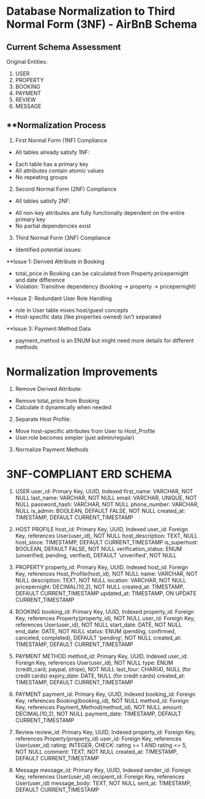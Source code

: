 # Database Normalization to Third Normal Form (3NF) - AirBnB Schema
## Current Schema Assessment

Original Entities:
1. USER
2. PROPERTY
3. BOOKING
4. PAYMENT
5. REVIEW
6. MESSAGE

## **Normalization Process
1. First Normal Form (1NF) Compliance
* All tables already satisfy 1NF:
- Each table has a primary key
- All attributes contain atomic values
- No repeating groups

2. Second Normal Form (2NF) Compliance
* All tables satisfy 2NF:
- All non-key attributes are fully functionally dependent on the entire primary key
- No partial dependencies exist

3. Third Normal Form (3NF) Compliance
* Identified potential issues:

**Issue 1: Derived Attribute in Booking
- total_price in Booking can be calculated from Property.pricepernight and date difference
- Violation: Transitive dependency (booking → property → pricepernight)

**Issue 2: Redundant User Role Handling
- role in User table mixes host/guest concepts
- Host-specific data (like properties owned) isn't separated

**Issue 3: Payment Method Data
- payment_method is an ENUM but might need more details for different methods

# Normalization Improvements
1. Remove Derived Attribute:
- Remove total_price from Booking
- Calculate it dynamically when needed

2. Separate Host Profile:
- Move host-specific attributes from User to Host_Profile
- User.role becomes simpler (just admin/regular)

3. Normalize Payment Methods


# 3NF-COMPLIANT ERD SCHEMA

1. USER
    user_id: Primary Key, UUID, Indexed
    first_name: VARCHAR, NOT NULL
    last_name: VARCHAR, NOT NULL
    email: VARCHAR, UNIQUE, NOT NULL
    password_hash: VARCHAR, NOT NULL
    phone_number: VARCHAR, NULL
    is_admin: BOOLEAN, DEFAULT FALSE, NOT NULL
    created_at: TIMESTAMP, DEFAULT CURRENT_TIMESTAMP


2. HOST PROFILE
    host_id: Primary Key, UUID, Indexed
    user_id: Foreign Key, references User(user_id), NOT NULL
    host_description: TEXT, NULL
    host_since: TIMESTAMP, DEFAULT CURRENT_TIMESTAMP
    is_superhost: BOOLEAN, DEFAULT FALSE, NOT NULL
    verification_status: ENUM (unverified, pending, verified), DEFAULT 'unverified', NOT NULL

3. PROPERTY
    property_id: Primary Key, UUID, Indexed
    host_id: Foreign Key, references Host_Profile(host_id), NOT NULL
    name: VARCHAR, NOT NULL
    description: TEXT, NOT NULL
    location: VARCHAR, NOT NULL
    pricepernight: DECIMAL(10,2), NOT NULL
    created_at: TIMESTAMP, DEFAULT CURRENT_TIMESTAMP
    updated_at: TIMESTAMP, ON UPDATE CURRENT_TIMESTAMP

4. BOOKING
    booking_id: Primary Key, UUID, Indexed
    property_id: Foreign Key, references Property(property_id), NOT NULL
    user_id: Foreign Key, references User(user_id), NOT NULL
    start_date: DATE, NOT NULL
    end_date: DATE, NOT NULL
    status: ENUM (pending, confirmed, canceled, completed), DEFAULT 'pending', NOT NULL
    created_at: TIMESTAMP, DEFAULT CURRENT_TIMESTAMP

5. PAYMENT METHOD
    method_id: Primary Key, UUID, Indexed
    user_id: Foreign Key, references User(user_id), NOT NULL
    type: ENUM (credit_card, paypal, stripe), NOT NULL
    last_four: CHAR(4), NULL (for credit cards)
    expiry_date: DATE, NULL (for credit cards)
    created_at: TIMESTAMP, DEFAULT CURRENT_TIMESTAMP

6. PAYMENT
    payment_id: Primary Key, UUID, Indexed
    booking_id: Foreign Key, references Booking(booking_id), NOT NULL
    method_id: Foreign Key, references Payment_Method(method_id), NOT NULL
    amount: DECIMAL(10,2), NOT NULL
    payment_date: TIMESTAMP, DEFAULT CURRENT_TIMESTAMP

7. Review
    review_id: Primary Key, UUID, Indexed
    property_id: Foreign Key, references Property(property_id)
    user_id: Foreign Key, references User(user_id)
    rating: INTEGER, CHECK: rating >= 1 AND rating <= 5, NOT NULL
    comment: TEXT, NOT NULL
    created_at: TIMESTAMP, DEFAULT CURRENT_TIMESTAMP

8. Message
    message_id: Primary Key, UUID, Indexed
    sender_id: Foreign Key, references User(user_id)
    recipient_id: Foreign Key, references User(user_id)
    message_body: TEXT, NOT NULL
    sent_at: TIMESTAMP, DEFAULT CURRENT_TIMESTAMP
